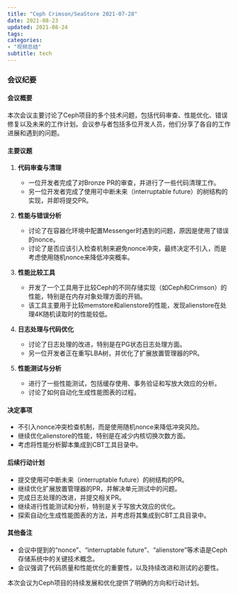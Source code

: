 ```yaml
---
title: "Ceph Crimson/SeaStore 2021-07-28"
date: 2021-08-23
updated: 2021-08-24
tags:
categories:
- "视频总结"
subtitle: tech
---
```



### 会议纪要

#### 会议概要
本次会议主要讨论了Ceph项目的多个技术问题，包括代码审查、性能优化、错误修复以及未来的工作计划。会议参与者包括多位开发人员，他们分享了各自的工作进展和遇到的问题。

#### 主要议题
1. **代码审查与清理**
   - 一位开发者完成了对Bronze PR的审查，并进行了一些代码清理工作。
   - 另一位开发者完成了使用可中断未来（interruptable future）的树结构的实现，并即将提交PR。

2. **性能与错误分析**
   - 讨论了在容器化环境中配置Messenger时遇到的问题，原因是使用了错误的nonce。
   - 讨论了是否应该引入检查机制来避免nonce冲突，最终决定不引入，而是考虑使用随机nonce来降低冲突概率。

3. **性能比较工具**
   - 开发了一个工具用于比较Ceph的不同存储实现（如Ceph和Crimson）的性能，特别是在内存对象处理方面的开销。
   - 该工具主要用于比较memstore和alienstore的性能，发现alienstore在处理4K随机读取时的性能较低。

4. **日志处理与代码优化**
   - 讨论了日志处理的改进，特别是在PG状态日志处理方面。
   - 另一位开发者正在重写LBA树，并优化了扩展放置管理器的PR。

5. **性能测试与分析**
   - 进行了一些性能测试，包括缓存使用、事务验证和写放大效应的分析。
   - 讨论了如何自动化生成性能图表的过程。

#### 决定事项
- 不引入nonce冲突检查机制，而是使用随机nonce来降低冲突风险。
- 继续优化alienstore的性能，特别是在减少内核切换次数方面。
- 考虑将性能分析脚本集成到CBT工具目录中。

#### 后续行动计划
- 提交使用可中断未来（interruptable future）的树结构的PR。
- 继续优化扩展放置管理器的PR，并解决单元测试中的问题。
- 完成日志处理的改进，并提交相关PR。
- 继续进行性能测试和分析，特别是关于写放大效应的优化。
- 探索自动化生成性能图表的方法，并考虑将其集成到CBT工具目录中。

#### 其他备注
- 会议中提到的“nonce”、“interruptable future”、“alienstore”等术语是Ceph存储系统中的关键技术概念。
- 会议强调了代码质量和性能优化的重要性，以及持续改进和测试的必要性。

本次会议为Ceph项目的持续发展和优化提供了明确的方向和行动计划。